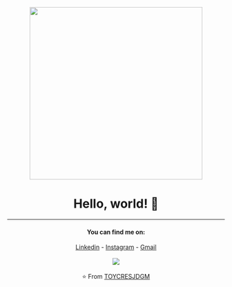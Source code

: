 
<div align="center">
<img src="https://i.imgur.com/8MupZHY.gif" width="400px" />
  
# Hello, world! 👋
<hr>
  
#### You can find me on:
[Linkedin](https://www.linkedin.com/in/juan-david-gonz%C3%A1lez-mosquera-a40882205/) - [Instagram](https://www.instagram.com/jdgm1999/) - [Gmail](mailto:juandavid00412@gmail.com)
<br>
<br>
<img src="https://github-readme-stats.vercel.app/api?username=TOYCRESJDGM&show_icons=true" />
<br>
<br>
⭐️ From [TOYCRESJDGM](https://github.com/TOYCRESJDGM) 
</div>

